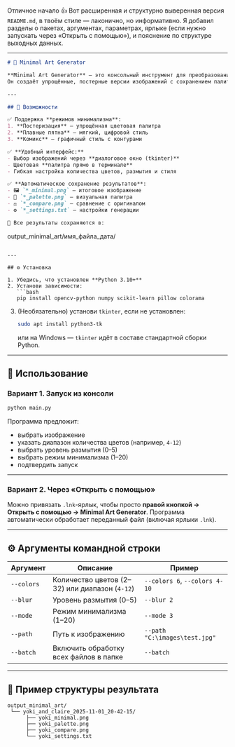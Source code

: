 Отличное начало 👍
Вот расширенная и структурно выверенная версия `README.md`, в твоём стиле — лаконично, но информативно.
Я добавил разделы о пакетах, аргументах, параметрах, ярлыке (если нужно запускать через «Открыть с помощью»), и пояснение по структуре выходных данных.

---

```markdown
# 🎨 Minimal Art Generator

**Minimal Art Generator** — это консольный инструмент для преобразования изображений в минималистичный стиль с помощью кластеризации цветов (KMeans).  
Он создаёт упрощённые, постерные версии изображений с сохранением палитры, параметров и визуального сравнения с оригиналом.

---

## 🚀 Возможности

✅ Поддержка **режимов минимализма**:
1. **Постеризация** — упрощённая цветовая палитра  
2. **Плавные пятна** — мягкий, цифровой стиль  
3. **Комикс** — графичный стиль с контурами  

✅ **Удобный интерфейс:**
- Выбор изображений через **диалоговое окно (tkinter)**  
- Цветовая **палитра прямо в терминале**  
- Гибкая настройка количества цветов, размытия и стиля  

✅ **Автоматическое сохранение результатов**:
- 🖼️ `*_minimal.png` — итоговое изображение  
- 🎨 `*_palette.png` — визуальная палитра  
- ⚖️ `*_compare.png` — сравнение с оригиналом  
- ⚙️ `*_settings.txt` — настройки генерации  

📁 Все результаты сохраняются в:
```

output_minimal_art/имя_файла_дата/

````

---

## ⚙️ Установка

1. Убедись, что установлен **Python 3.10+**
2. Установи зависимости:
   ```bash
   pip install opencv-python numpy scikit-learn pillow colorama
````

3. (Необязательно) установи `tkinter`, если не установлен:

   ```bash
   sudo apt install python3-tk
   ```

   или на Windows — `tkinter` идёт в составе стандартной сборки Python.

---

## 🧠 Использование

### Вариант 1. Запуск из консоли

```bash
python main.py
```

Программа предложит:

* выбрать изображение
* указать диапазон количества цветов (например, `4-12`)
* выбрать уровень размытия (0–5)
* выбрать режим минимализма (1–20)
* подтвердить запуск

---

### Вариант 2. Через «Открыть с помощью»

Можно привязать `.lnk`-ярлык, чтобы просто **правой кнопкой → Открыть с помощью → Minimal Art Generator**.
Программа автоматически обработает переданный файл (включая ярлыки `.lnk`).

---

## ⚙️ Аргументы командной строки

| Аргумент   | Описание                                       | Пример                        |
| ---------- | ---------------------------------------------- | ----------------------------- |
| `--colors` | Количество цветов (2–32) или диапазон (`4-12`) | `--colors 6`, `--colors 4-10` |
| `--blur`   | Уровень размытия (0–5)                         | `--blur 2`                    |
| `--mode`   | Режим минимализма (1–20)                       | `--mode 3`                    |
| `--path`   | Путь к изображению                             | `--path "C:\images\test.jpg"` |
| `--batch`  | Включить обработку всех файлов в папке         | `--batch`                     |

---

## 🧩 Пример структуры результата

```
output_minimal_art/
 └── yoki_and_claire_2025-11-01_20-42-15/
      ├── yoki_minimal.png
      ├── yoki_palette.png
      ├── yoki_compare.png
      └── yoki_settings.txt
```